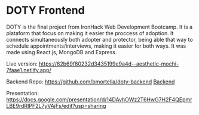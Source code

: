 # DOTY Frontend

DOTY is the final project from IronHack Web Development Bootcamp. It is a plataform that focus on making it easier the proccess of adoption. It connects simultaneously both adopter and protector, being able that way to schedule appointments/interviews, making it easier for both ways.
It was made using React.js, MongoDB and Express.

Live version: https://62b69f80232d3435199e9a4d--aesthetic-mochi-7faae1.netlify.app/

Backend Repo: https://github.com/bmortella/doty-backend
[Backend](https://doty-backend.herokuapp.com/)

Presentation: https://docs.google.com/presentation/d/14DAvhOWz2T6HwG7H2F4QEpmrLBE9rdRIPF2L7yVAjFs/edit?usp=sharing
